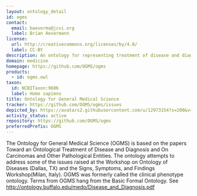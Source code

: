 ```yaml
---
layout: ontology_detail
id: ogms
contact:
  email: baeverma@jcvi.org
  label: Brian Aevermann
license:
  url: http://creativecommons.org/licenses/by/4.0/
  label: CC-BY
description: An ontology for representing treatment of disease and diagnosis and on carcinomas and other pathological entities
domain: medicine
homepage: https://github.com/OGMS/ogms
products:
  - id: ogms.owl
taxon:
  id: NCBITaxon:9606
  label: Homo sapiens
title: Ontology for General Medical Science
tracker: https://github.com/OGMS/ogms/issues
depicted_by: https://avatars2.githubusercontent.com/u/12973154?s=200&v=4
activity_status: active
repository: https://github.com/OGMS/ogms
preferredPrefix: OGMS
---
```


The Ontology for General Medical Science (OGMS) is based on the papers Toward an Ontological Treatment of Disease and Diagnosis and On Carcinomas and Other Pathological Entities. The ontology attempts to address some of the issues raised at the Workshop on Ontology of Diseases (Dallas, TX) and the Signs, Symptoms, and Findings Workshop(Milan, Italy). OGMS was formerly called the clinical phenotype ontology. Terms from OGMS hang from the Basic Formal Ontology. See http://ontology.buffalo.edu/medo/Disease_and_Diagnosis.pdf
